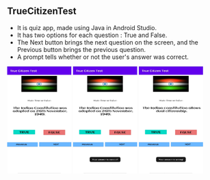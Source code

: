 ## TrueCitizenTest
 - It is quiz app, made using Java in Android Studio.
 - It has two options for each question : True and False. 
 - The Next button brings the next question on the screen, and the Previous button brings the previous question.
 - A prompt tells whether or not the user's answer was correct.
 
<img src = "Screenshots/Img1.jpeg"  width="150" height="250">  <img src = "Screenshots/Img2.jpeg"  width="150" height="250"> <img src = "Screenshots/Img3.jpeg"  width="150" height="250">

